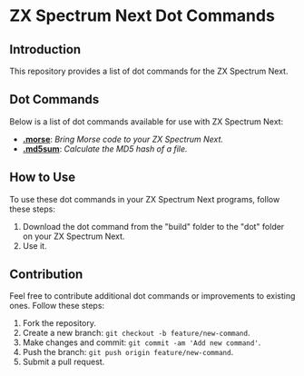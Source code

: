 # ZX Spectrum Next Dot Commands

## Introduction

This repository provides a list of dot commands for the ZX Spectrum Next.

## Dot Commands

Below is a list of dot commands available for use with ZX Spectrum Next:

- [**.morse**](morse/README.md): _Bring Morse code to your ZX Spectrum Next._
- [**.md5sum**](md5sum/README.md): _Calculate the MD5 hash of a file._

## How to Use

To use these dot commands in your ZX Spectrum Next programs, follow these steps:

1. Download the dot command from the "build" folder to the "dot" folder on your ZX Spectrum Next.
2. Use it.

## Contribution

Feel free to contribute additional dot commands or improvements to existing ones. Follow these steps:

1. Fork the repository.
2. Create a new branch: `git checkout -b feature/new-command`.
3. Make changes and commit: `git commit -am 'Add new command'`.
4. Push the branch: `git push origin feature/new-command`.
5. Submit a pull request.
